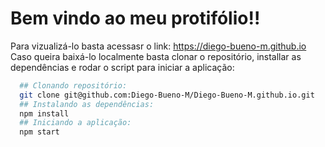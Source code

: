# Bem vindo ao meu protifólio!!

Para vizualizá-lo basta acessasr o link: https://diego-bueno-m.github.io<br>
Caso queira baixá-lo localmente basta clonar o repositório, installar as dependências e rodar o script para iniciar a aplicação:
```bash
  ## Clonando repositório:
  git clone git@github.com:Diego-Bueno-M/Diego-Bueno-M.github.io.git
  ## Instalando as dependências:
  npm install
  ## Iniciando a aplicação:
  npm start
```

